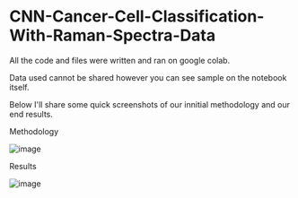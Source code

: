 # CNN-Cancer-Cell-Classification-With-Raman-Spectra-Data

All the code and files were written and ran on google colab.

Data used cannot be shared however you can see sample on the notebook itself.

Below I'll share some quick screenshots of our innitial methodology and our end results.

Methodology

![image](https://user-images.githubusercontent.com/78712154/170387177-4ef4dfba-a340-4d39-80b8-d2124d851081.png)

Results

![image](https://user-images.githubusercontent.com/78712154/170387256-5e7f27b5-ca15-486e-b04c-09c43cf14e7f.png)

